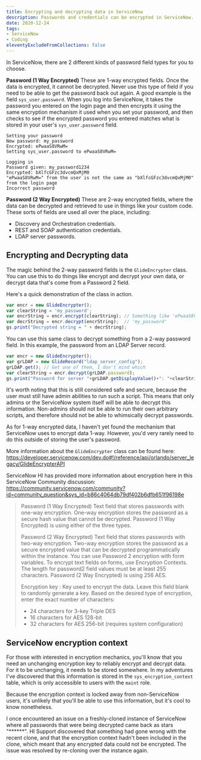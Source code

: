 ```yaml
---
title: Encrypting and decrypting data in ServiceNow
description: Passwords and credentials can be encrypted in ServiceNow. Here's how you can decrypt the information to use in your own customisations and integrations.
date: 2020-12-24
tags:
- ServiceNow
- Coding
eleventyExcludeFromCollections: false
---
```


In ServiceNow, there are 2 different kinds of password field types for you to choose.

**Password (1 Way Encrypted)**
These are 1-way encrypted fields. Once the data is encrypted, it cannot be decrypted. Never use this type of field if you need to be able to get the password back out again.
A good example is the field `sys_user.password`. When you log into ServiceNow, it takes the password you entered on the login page and then encrypts it using the same encryption mechanism it used when you set your password, and then checks to see if the encrypted password you entered matches what is stored in your user's `sys_user.password` field.

```
Setting your password
New password: my_password
Encrypted: ePwaaS8VRwM=
Setting sys_user.password to ePwaaS8VRwM=

Logging in
Password given: my_password1234
Encrypted: bXlfcGFzc3dvcmQxMjM0
"ePwaaS8VRwM=" from the user is not the same as "bXlfcGFzc3dvcmQxMjM0" from the login page
Incorrect password
```

**Password (2 Way Encrypted)**
These are 2-way encrypted fields, where the data can be decrypted and retrieved to use in things like your custom code.
These sorts of fields are used all over the place, including:
* Discovery and Orchestration credentials.
* REST and SOAP authentication credentials.
* LDAP server passwords.

## Encrypting and Decrypting data
The magic behind the 2-way password fields is the `GlideEncrypter` class. You can use this to do things like encrypt and decrypt your own data, or decrypt data that's come from a Password 2 field.

Here's a quick demonstration of the class in action.

```js
var encr = new GlideEncrypter(); 
var clearString = 'my_password'; 
var encrString = encr.encrypt(clearString); // Something like 'ePwaaS8VRwM='
var decrString = encr.decrypt(encrString);  // 'my_password'
gs.print("Decrypted string = " + decrString);
```

You can use this same class to decrypt something from a 2-way password field. In this example, the password from an LDAP Server record.

```js
var encr = new GlideEncrypter();
var grLDAP = new GlideRecord("ldap_server_config");
grLDAP.get(); // Get one of them, I don't mind which
var clearString = encr.decrypt(grLDAP.password);
gs.print("Password for server "+grLDAP.getDisplayValue()+": "+clearString);
```

It's worth noting that this is still considered safe and secure, because the user must still have admin abilities to run such a script. This means that only admins or the ServiceNow system itself will be able to decrypt this information. Non-admins should not be able to run their own arbitrary scripts, and therefore should not be able to whimsically decrypt passwords.

As for 1-way encrypted data, I haven't yet found the mechanism that ServiceNow uses to encrypt data 1-way. However, you'd very rarely need to do this outside of storing the user's password.

More information about the `GlideEncrypter` class can be found here: https://developer.servicenow.com/dev.do#!/reference/api/orlando/server_legacy/GlideEncrypterAPI

ServiceNow HI has provided more information about encryption here in this ServiceNow Community discussion: https://community.servicenow.com/community?id=community_question&sys_id=b86c4064db79df402b6dfb651f96198e

> Password (1 Way Encrypted) Text field that stores passwords with one-way encryption. One-way encryption stores the password as a secure hash value that cannot be decrypted.
> Password (1 Way Encrypted) is using either of the three types.
> 
> Password (2 Way Encrypted) Text field that stores passwords with two-way encryption. Two-way encryption stores the password as a secure encrypted value that can be decrypted programmatically within the instance. You can use Password 2 encryption with form variables. To encrypt text fields on forms, use Encryption Contexts. The length for password2 field values must be at least 255 characters.
> Password (2 Way Encrypted) is using 256 AES.
> 
> Encryption key :
> Key used to encrypt the data. Leave this field blank to randomly generate a key. Based on the desired type of encryption, enter the exact number of characters:
> 
> * 24 characters for 3-key Triple DES
> * 16 characters for AES 128-bit
> * 32 characters for AES 256-bit (requires system configuration)

## ServiceNow encryption context
For those with interested in encryption mechanics, you'll know that you need an unchanging encryption key to reliably encrypt and decrypt data. For it to be unchanging, it needs to be stored somewhere. In my adventures I've discovered that this information is stored in the `sys_encryption_context` table, which is only accessible to users with the `maint` role.

Because the encryption context is locked away from non-ServiceNow users, it's unlikely that you'll be able to use this information, but it's cool to know nonetheless. 

I once encountered an issue on a freshly-cloned instance of ServiceNow where all passwords that were being decrypted came back as stars "\*\*\*\*\*\*". HI Support discovered that something had gone wrong with the recent clone, and that the encryption context hadn't been included in the clone, which meant that any encrypted data could not be encrypted. The issue was resolved by re-cloning over the instance again.